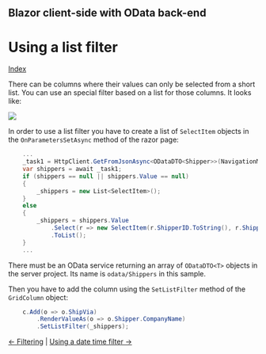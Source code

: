 ## Blazor client-side with OData back-end

# Using a list filter

[Index](Documentation.md)

There can be columns where their values can only be selected from a short list. 
You can use an special filter based on a list for those columns. 
It looks like:

![](../images/List_filter.png)

In order to use a list filter you have to create a list of ```SelectItem``` objects in the ```OnParametersSetAsync``` method of the razor page:

```c#
    ...
    _task1 = HttpClient.GetFromJsonAsync<ODataDTO<Shipper>>(NavigationManager.BaseUri + $"odata/Shippers?$select=ShipperID,CompanyName");
    var shippers = await _task1;
    if (shippers == null || shippers.Value == null)
    {
        _shippers = new List<SelectItem>();
    }
    else
    {
        _shippers = shippers.Value
            .Select(r => new SelectItem(r.ShipperID.ToString(), r.ShipperID.ToString() + " - " + r.CompanyName))
            .ToList();
    }
    ...
``` 

There must be an OData service returning an array of ```ODataDTO<T>``` objects in the server project. Its name is ```odata/Shippers``` in this sample.

Then you have to add the column using the ```SetListFilter``` method of the ```GridColumn``` object:
```c#
    c.Add(o => o.ShipVia)
        .RenderValueAs(o => o.Shipper.CompanyName)
        .SetListFilter(_shippers);
``` 

[<- Filtering](Filtering.md) | [Using a date time filter ->](Using_datetime_filter.md)